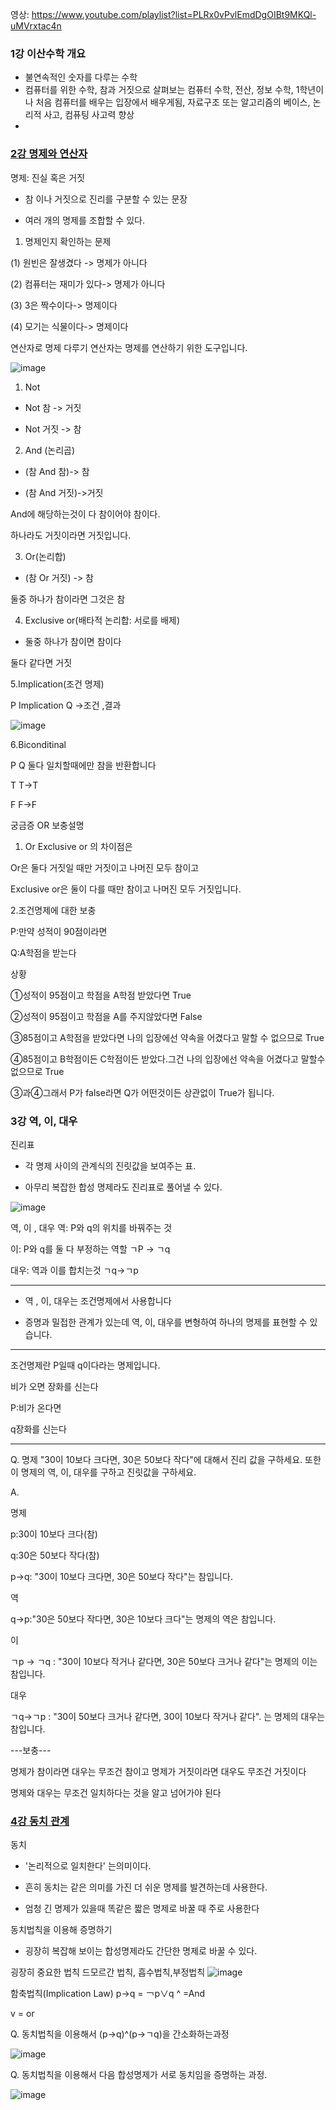 영상: https://www.youtube.com/playlist?list=PLRx0vPvlEmdDgOIBt9MKQl-uMVrxtac4n

### 1강 이산수학 개요
- 불연속적인 숫자를 다루는 수학
- 컴퓨터를 위한 수학, 참과 거짓으로 살펴보는 컴퓨터 수학, 전산, 정보 수학, 1학년이나 처음 컴퓨터를 배우는 입장에서 배우게됨, 자료구조 또는  알고리즘의 베이스, 논리적 사고, 컴퓨팅 사고력 향상
- 

### [2강 명제와 연산자](이산-수학/이산수학-기초/명제와-연산자.md)
명제: 진실 혹은 거짓
- 참 이나 거짓으로 진리를 구분할 수 있는 문장

- 여러 개의 명제를 조합할 수 있다.

1. 명제인지 확인하는 문제

(1) 원빈은 잘생겼다 -> 명제가 아니다

(2) 컴퓨터는 재미가 있다-> 명제가 아니다

(3) 3은 짝수이다-> 명제이다

(4) 모기는 식물이다-> 명제이다

 

 

연산자로 명제 다루기
연산자는 명제를 연산하기 위한 도구입니다.

 
![image](https://user-images.githubusercontent.com/76107714/124911933-4c660480-e028-11eb-9d31-489c188a872e.png)


1. Not

- Not 참 -> 거짓

- Not 거짓 -> 참

2. And (논리곱)


- (참 And 참)-> 참

- (참 And 거짓)->거짓

 And에 해당하는것이 다 참이어야 참이다.

하나라도 거짓이라면 거짓입니다.

3. Or(논리합)

- (참 Or 거짓) -> 참

둘중 하나가 참이라면 그것은 참

4. Exclusive or(배타적 논리합: 서로를 배제)

- 둘중 하나가 참이면 참이다

둘다 같다면 거짓

5.Implication(조건 명제) 

P Implication Q ->조건 ,결과

![image](https://user-images.githubusercontent.com/76107714/124912034-6ef81d80-e028-11eb-9bc1-038d1bf974bc.png)

6.Biconditinal

P Q 둘다 일치할때에만 참을 반환합니다

T T->T

F F->F

 

궁금증 OR 보충설명

1. Or Exclusive or 의 차이점은

Or은 둘다 거짓일 때만 거짓이고 나머진 모두 참이고

Exclusive or은 둘이 다를 때만 참이고 나머진 모두 거짓입니다.

2.조건명제에 대한 보충

P:만약 성적이 90점이라면

Q:A학점을 받는다

상황

①성적이 95점이고 학점을 A학점 받았다면 True

②성적이 95점이고 학점을 A를 주지않았다면 False

③85점이고 A학점을 받았다면 나의 입장에선 약속을 어겼다고 말할 수 없으므로 True

④85점이고 B학점이든 C학점이든 받았다.그건 나의 입장에선 약속을 어겼다고 말할수없으므로 True 

③과④그래서 P가 false라면 Q가 어떤것이든 상관없이 True가 됩니다.
 
### 3강 역, 이, 대우
진리표
- 각 명제 사이의 관계식의 진릿값을 보여주는 표.

- 아무리 복잡한 합성 명제라도 진리표로 풀어낼 수 있다.

![image](https://user-images.githubusercontent.com/76107714/124915175-35291600-e02c-11eb-86c8-771e3a4595e1.png)



역, 이 , 대우
역: P와 q의 위치를 바꿔주는 것


이: P와 q를 둘 다 부정하는 역할 ㄱP -> ㄱq

대우: 역과 이를 합치는것 ㄱq->ㄱp

--------

- 역 , 이, 대우는 조건명제에서 사용합니다

- 증명과 밀접한 관계가 있는데 역, 이, 대우를 변형하여 하나의 명제를 표현할 수 있습니다.

------

조건명제란 P일때 q이다라는 명제입니다.

비가 오면 장화를 신는다

P:비가 온다면

q장화를 신는다

--------





Q. 명제 "30이 10보다 크다면, 30은 50보다 작다"에 대해서 진리 값을 구하세요. 또한 이 명제의 역, 이, 대우를 구하고 진릿값을 구하세요.

A.

명제

p:30이 10보다 크다(참)

q:30은 50보다 작다(참)

p->q: "30이 10보다 크다면, 30은 50보다 작다"는 참입니다.

역

q->p:"30은 50보다 작다면, 30은 10보다 크다"는 명제의 역은 참입니다.

이

ㄱp -> ㄱq : "30이 10보다 작거나 같다면, 30은 50보다 크거나 같다"는 명제의 이는 참입니다.

대우

ㄱq->ㄱp : "30이 50보다 크거나 같다면, 30이 10보다 작거나 같다". 는 명제의 대우는 참입니다.



---보충---

명제가 참이라면 대우는 무조건 참이고 명제가 거짓이라면 대우도 무조건 거짓이다

명제와 대우는 무조건 일치하다는 것을 알고 넘어가야 된다

 

### [4강 동치 관계](이산-수학/이산수학-기초/동치-관계.md)

동치
- '논리적으로 일치한다' 는의미이다.

- 흔히 동치는 같은 의미를 가진 더 쉬운 명제를 발견하는데 사용한다.

- 엄청 긴 명제가 있을때 똑같은 짧은 명제로 바꿀 때 주로 사용한다



동치법칙을 이용해 증명하기

- 굉장히 복잡해 보이는 합성명제라도 간단한 명제로 바꿀 수 있다.



굉장히 중요한 법칙 드모르간 법칙, 흡수법칙,부정법칙
![image](https://user-images.githubusercontent.com/76107714/124917457-d3b67680-e02e-11eb-8f87-7f350d8a94e8.png)

함축법칙(Implication Law) p->q = ￢p∨q
^ =And

v = or



Q. 동치법칙을 이용해서 (p->q)^(p->ㄱq)을 간소화하는과정


![image](https://user-images.githubusercontent.com/76107714/124917487-dca74800-e02e-11eb-9ae0-59aaf26e1208.png)


Q. 동치법칙을 이용해서 다음 합성명제가 서로 동치임을 증명하는 과정.

![image](https://user-images.githubusercontent.com/76107714/124917506-e3ce5600-e02e-11eb-9582-88e53771845b.png)


